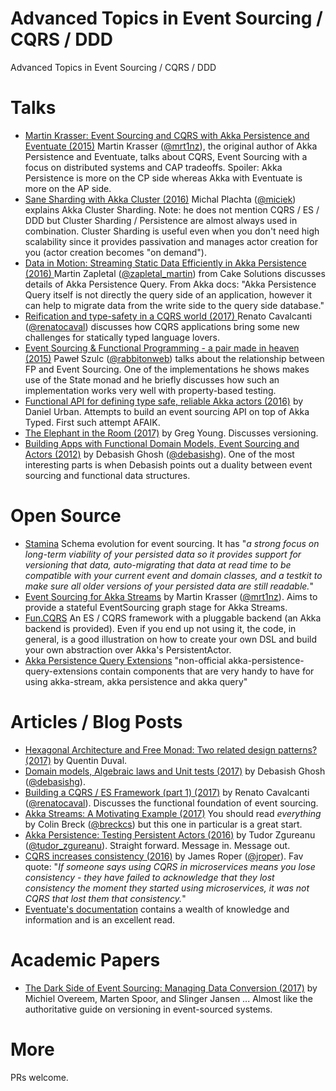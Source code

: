 # Advanced Topics in Event Sourcing / CQRS / DDD
Advanced Topics in Event Sourcing / CQRS / DDD

# Talks

* [Martin Krasser: Event Sourcing and CQRS with Akka Persistence and Eventuate (2015)](https://www.youtube.com/watch?v=vFVry457XLk)
Martin Krasser ([@mrt1nz](https://twitter.com/mrt1nz)), the original author of Akka Persistence and Eventuate, talks about CQRS, Event Sourcing with a focus on distributed systems and CAP tradeoffs. Spoiler: Akka Persistence is more on the CP side whereas Akka with Eventuate is more on the AP side.
* [Sane Sharding with Akka Cluster (2016)](https://www.youtube.com/watch?v=f06Otw_DuQU) Michal Plachta ([@miciek](https://twitter.com/miciek?lang=en)) explains Akka Cluster Sharding. Note: he does not mention CQRS / ES / DDD but Cluster Sharding / Persistence are almost always used in combination. Cluster Sharding is useful even when you don't need high scalability since it provides passivation and manages actor creation for you (actor creation becomes "on demand").
* [Data in Motion: Streaming Static Data Efficiently in Akka Persistence (2016) ](https://www.youtube.com/watch?v=K4FY0XKediU)
Martin Zapletal ([@zapletal_martin](https://twitter.com/zapletal_martin)) from Cake Solutions discusses details of Akka Persistence Query. From Akka docs: "Akka Persistence Query itself is not directly the query side of an application, however it can help to migrate data from the write side to the query side database."
* [Reification and type-safety in a CQRS world (2017) ](https://www.youtube.com/watch?v=qwYs0J7xp78) Renato Cavalcanti ([@renatocaval](https://twitter.com/renatocaval)) discusses how CQRS applications bring some new challenges for statically typed language lovers.
* [Event Sourcing & Functional Programming - a pair made in heaven (2015)](https://www.youtube.com/watch?v=1rFY2SfdDoE) Paweł Szulc ([@rabbitonweb](https://twitter.com/rabbitonweb)) talks about the relationship between FP and Event Sourcing. One of the implementations he shows makes use of the State monad and he briefly discusses how such an implementation works very well with property-based testing. 
* [Functional API for defining type safe, reliable Akka actors (2016)](https://www.youtube.com/watch?v=GsPAHzk8-mE) by Daniel Urban. Attempts to build an event sourcing API on top of Akka Typed. First such attempt AFAIK.
* [The Elephant in the Room (2017)](https://skillsmatter.com/skillscasts/9652-the-elephant-in-the-room) by Greg Young. Discusses versioning.  
* [Building Apps with Functional Domain Models, Event Sourcing and Actors (2012)](https://www.youtube.com/watch?v=95KztoeGHl0) by Debasish Ghosh ([@debasishg](https://twitter.com/debasishg)). One of the most interesting parts is when Debasish points out a duality between event sourcing and functional data structures. 

# Open Source

* [Stamina](https://github.com/scalapenos/stamina) Schema evolution for event sourcing. It has "*a strong focus on long-term viability of your persisted data so it provides support for versioning that data, auto-migrating that data at read time to be compatible with your current event and domain classes, and a testkit to make sure all older versions of your persisted data are still readable.*"
* [Event Sourcing for Akka Streams](https://github.com/krasserm/akka-stream-eventsourcing) by Martin Krasser ([@mrt1nz](https://twitter.com/mrt1nz)). Aims to provide a stateful EventSourcing graph stage for Akka Streams.
* [Fun.CQRS](https://github.com/strongtyped/fun-cqrs) An ES / CQRS framework with a pluggable backend (an Akka backend is provided). Even if you end up not using it, the code, in general, is a good illustration on how to create your own DSL and build your own abstraction over Akka's PersistentActor.
* [Akka Persistence Query Extensions](https://github.com/dnvriend/akka-persistence-query-extensions) "non-official akka-persistence-query-extensions contain components that are very handy to have for using akka-stream, akka persistence and akka query"

# Articles / Blog Posts

* [Hexagonal Architecture and Free Monad: Two related design patterns? (2017)](https://deque.blog/2017/07/06/hexagonal-architecture-a-less-declarative-free-monad/) by Quentin Duval.
* [Domain models, Algebraic laws and Unit tests (2017)](http://debasishg.blogspot.ca/2017/06/domain-models-algebraic-laws-and-unit.html) by Debasish Ghosh ([@debasishg](https://twitter.com/debasishg)).
* [Building a CQRS / ES Framework (part 1) (2017)](http://www.strongtyped.io/blog/2017/05/07/building-cqrs-es-framework-part1/) by Renato Cavalcanti ([@renatocaval](https://twitter.com/renatocaval)). Discusses the functional foundation of event sourcing. 
* [Akka Streams: A Motivating Example (2017)](http://blog.colinbreck.com/akka-streams-a-motivating-example/) You should read *everything* by Colin Breck ([@breckcs](https://twitter.com/breckcs?lang=en)) but this one in particular is a great start.
* [Akka Persistence: Testing Persistent Actors (2016)](http://tudorzgureanu.com/akka-persistence-testing-persistent-actors/) by Tudor Zgureanu ([@tudor_zgureanu](https://twitter.com/tudor_zgureanu)). Straight forward. Message in. Message out.
* [CQRS increases consistency (2016)](https://jazzy.id.au/2016/10/08/cqrs-increases-consistency.html) by James Roper ([@jroper](https://twitter.com/jroper?lang=en)). Fav quote: "*If someone says using CQRS in microservices means you lose consistency - they have failed to acknowledge that they lost consistency the moment they started using microservices, it was not CQRS that lost them that consistency.*"
* [Eventuate's documentation](http://rbmhtechnology.github.io/eventuate/) contains a wealth of knowledge and information and is an excellent read.

# Academic Papers

* [The Dark Side of Event Sourcing: Managing Data Conversion (2017)](http://files.movereem.nl/2017saner-eventsourcing.pdf) by Michiel Overeem, Marten Spoor, and Slinger Jansen ... Almost like the authoritative guide on versioning in event-sourced systems.

# More

PRs welcome. 

